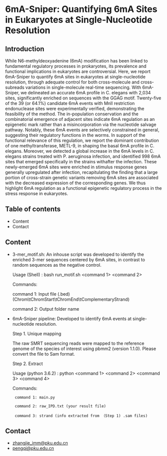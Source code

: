 # **6mA-Sniper: Quantifying 6mA Sites in Eukaryotes at Single-Nucleotide Resolution**

## Introduction

While N6-methyldeoxyadenine (6mA) modification has been linked to fundamental regulatory processes in prokaryotes, its prevalence and functional implications in eukaryotes are controversial. Here, we report 6mA-Sniper to quantify 6mA sites in eukaryotes at single-nucleotide resolution,  through adequate control for both cross-molecule and cross-subreads variations in single-molecule real-time sequencing. With 6mA-Sniper, we delineated an accurate 6mA profile in C. elegans with 2,034 sites, significantly enriched on sequences with the GGAG motif. Twenty-five of the 39 (or 64.1%) candidate 6mA events with MnlI restriction endonuclease sites were experimentally verified, demonstrating the feasibility of the method. The in-population conservation and the combinatorial emergence of adjacent sites indicate 6mA regulation as an epigenetic mark rather than a misincorporation via the nucleotide salvage pathway. Notably, these 6mA events are selectively constrained in general, suggesting their regulatory functions in the worms. In support of the functional relevance of this regulation, we report the dominant contribution of one methyltransferase, METL-9, in shaping the basal 6mA profile in C. elegans. Moreover, we detected a global increase in the 6mA levels in C. elegans strains  treated with P. aeruginosa infection, and identified 998 6mA sites that emerged specifically in the strains withafter the infection. These newly-emerged 6mA sites were enriched in stimulus response genes generally upregulated after infection, recapitulating the finding that a large portion of cross-strain genetic variants removing 6mA sites are associated with the decreased expression of the corresponding genes. We thus highlight 6mA regulation as a functional epigenetic regulatory process in the stress response in eukaryotes.

## Table of contents

- Content
- Contact

## Content

- 3-mer_motif.sh: An inhouse script was developed to identify the enriched 3-mer sequences centered by 6mA sites, in contrast to random sequences as the negative control.

  Usage (Shell) : bash run_motif.sh <command 1> <command 2>
  
  Commands:
    
    command 1: Input file (.bed) (Chrom\tChromStart\tChromEnd\tComplementaryStrand)
    
    command 2: Output folder name

- 6mA-Sniper pipeline: Developed to identify 6mA events at single-nucleotide resolution.
  
  Step 1. Unique mapping
    
    The raw SMRT sequencing reads were mapped to the reference genome of the species of interest using pbmm2 (version 1.1.0). Please convert the file to Sam format.
  
  Step 2. Extract 
  
    Usage (python 3.6.2) : python <command 1> <command 2> <command 3> <command 4>
    
    Commands:
      
       command 1: main.py
       
       command 2: raw_IPD.txt (your result file)
       
       command 3: strand (info extracted from （Step 1) .sam files)
    
      

## Contact

- zhangjie_imm@pku.edu.cn
- pengqi@pku.edu.cn
